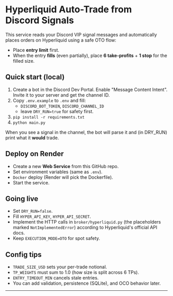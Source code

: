 # Hyperliquid Auto-Trade from Discord Signals

This service reads your Discord VIP signal messages and automatically places orders on Hyperliquid using a safe OTO flow:
- Place **entry limit** first.
- When the entry **fills** (even partially), place **6 take-profits** + **1 stop** for the filled size.

## Quick start (local)

1) Create a bot in the Discord Dev Portal. Enable "Message Content Intent". Invite it to your server and get the channel ID.
2) Copy `.env.example` to `.env` and fill:
   - `DISCORD_BOT_TOKEN`, `DISCORD_CHANNEL_ID`
   - leave `DRY_RUN=true` for safety first.
3) `pip install -r requirements.txt`
4) `python main.py`

When you see a signal in the channel, the bot will parse it and (in DRY_RUN) print what it **would** trade.

## Deploy on Render

- Create a new **Web Service** from this GitHub repo.
- Set environment variables (same as `.env`).
- `Docker` deploy (Render will pick the Dockerfile).
- Start the service.

## Going live

- Set `DRY_RUN=false`.
- Fill `HYPER_API_KEY`, `HYPER_API_SECRET`.
- Implement the HTTP calls in `broker/hyperliquid.py` (the placeholders marked `NotImplementedError`) according to Hyperliquid's official API docs.
- Keep `EXECUTION_MODE=OTO` for spot safety.

## Config tips

- `TRADE_SIZE_USD` sets your per-trade notional.
- `TP_WEIGHTS` must sum to 1.0 (how size is split across 6 TPs).
- `ENTRY_TIMEOUT_MIN` cancels stale entries.
- You can add validation, persistence (SQLite), and OCO behavior later.

---

